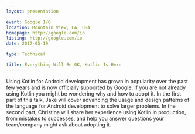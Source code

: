 ```yaml
---
layout: presentation

event: Google I/O
location: Mountain View, CA, USA
homepage: http://google.com/io
listing: http://google.com/io
date: 2017-05-19

type: Technical

title: Everything Will Be OK, Kotlin Is Here
---
```


Using Kotlin for Android development has grown in popularity over the past few years and is now officially supported by Google. If you are not already using Kotlin you might be wondering why and how to adopt it. In the first part of this talk, Jake will cover advancing the usage and design patterns of the language for Android development to solve larger problems. In the second part, Christina will share her experience using Kotlin in production, from mistakes to successes, and help you answer questions your team/company might ask about adopting it.
